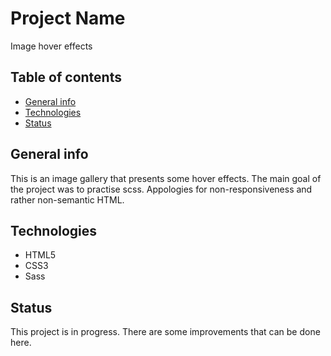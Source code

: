 # Project Name

Image hover effects

## Table of contents

- [General info](#general-info)
- [Technologies](#technologies)
- [Status](#status)

## General info

This is an image gallery that presents some hover effects. The main goal of the project was to practise scss. Appologies for non-responsiveness and rather non-semantic HTML.

## Technologies

- HTML5
- CSS3
- Sass

## Status

This project is in progress. There are some improvements that can be done here.
